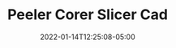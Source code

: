 ---
title: "Peeler Corer Slicer Cad"
date: 2022-01-14T12:25:08-05:00
description: ""
categories: []
displayInMenu: false
displayInList: true
draft: true
dropCap: false
resources:
- name: featuredImage
  src: ""
---